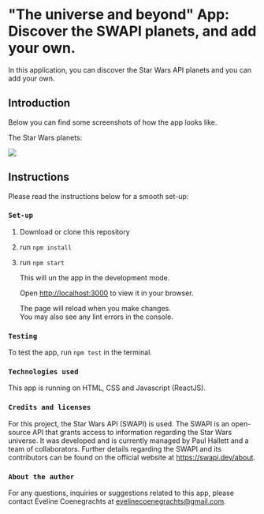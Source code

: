 # "The universe and beyond" App: Discover the SWAPI planets, and add your own.

In this application, you can discover the Star Wars API planets and you can add your own.

## Introduction

Below you can find some screenshots of how the app looks like.

The Star Wars planets:

<img src="./src/assets/images/homepage.png">


## Instructions

Please read the instructions below for a smooth set-up:

### `Set-up`

1) Download or clone this repository
2) run  `npm install`
3) run  `npm start`

    This will un the app in the development mode.

    Open [http://localhost:3000](http://localhost:3000) to view it in your browser.

    The page will reload when you make changes.\
    You may also see any lint errors in the console.

### `Testing`

To test the app, run `npm test` in the terminal.

### `Technologies used`

This app is running on HTML, CSS and Javascript (ReactJS).

### `Credits and licenses`

For this project, the Star Wars API (SWAPI) is used. The SWAPI is an open-source API that grants access to information regarding the Star Wars universe. It was developed and is currently managed by Paul Hallett and a team of collaborators. Further details regarding the SWAPI and its contributors can be found on the official website at https://swapi.dev/about.

### `About the author`

For any questions, inquiries or suggestions related to this app, please contact Eveline Coenegrachts at evelinecoenegrachts@gmail.com.


